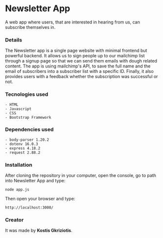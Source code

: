 # Newsletter App
A web app where users, that are interested in hearing from us, can subscribe themselves in.

### Details
The Newsletter app is a single page website with minimal frontend but powerful backend. It allows us to sign people up to our mailchimp list through a signup page so that we can send them emails with dough related content. The app is using mailchimp's API, to save the full name and the email of subscribers into a subscriber list with a specific ID. Finally, it also provides users with a feedback whether the subscription was successful or not.

### Tecnologies used
```
- HTML
- Javascript
- CSS
- Bootstrap Framework
```

### Dependencies used
```
- body-parser 1.20.2
- dotenv 16.0.3
- express 4.18.2
- request 2.88.2
```


### Installation
After cloning the repository in your computer, open the console, go to path into Newsletter App and type:
```
node app.js
```
Then open your browser and type:
```
http://localhost:3000/
```

### Creator
It was made by **Kostis Gkriziotis**.
